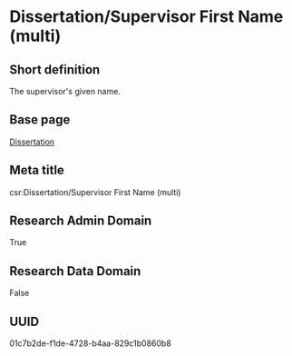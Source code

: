 # Dissertation/Supervisor First Name (multi)
## Short definition
The supervisor's given name.
## Base page
[Dissertation](../Objects/Dissertation.md)
## Meta title
csr:Dissertation/Supervisor First Name (multi)
## Research Admin Domain
True
## Research Data Domain
False
## UUID
01c7b2de-f1de-4728-b4aa-829c1b0860b8
